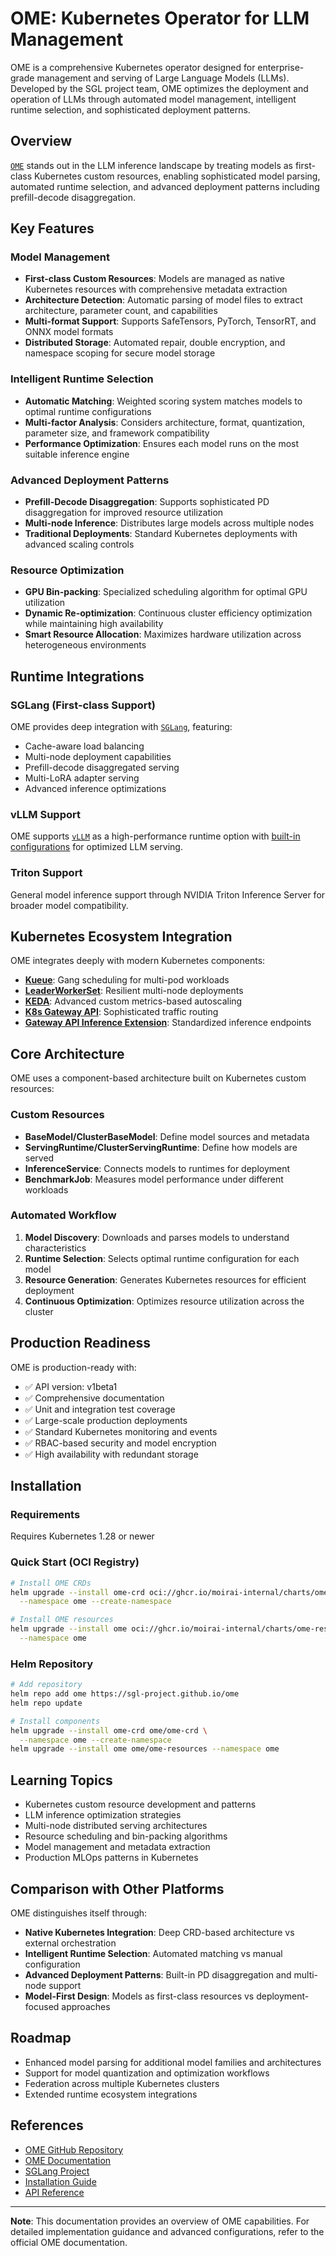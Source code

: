 # OME: Kubernetes Operator for LLM Management

OME is a comprehensive Kubernetes operator designed for enterprise-grade
management and serving of Large Language Models (LLMs). Developed by the
SGL project team, OME optimizes the deployment and operation of LLMs through
automated model management, intelligent runtime selection, and sophisticated
deployment patterns.

## Overview

[`OME`](https://github.com/sgl-project/ome) stands out in the LLM inference
landscape by treating models as first-class Kubernetes custom resources,
enabling sophisticated model parsing, automated runtime selection, and
advanced deployment patterns including prefill-decode disaggregation.

## Key Features

### Model Management

- **First-class Custom Resources**: Models are managed as native Kubernetes
  resources with comprehensive metadata extraction
- **Architecture Detection**: Automatic parsing of model files to extract
  architecture, parameter count, and capabilities
- **Multi-format Support**: Supports SafeTensors, PyTorch, TensorRT, and ONNX
  model formats
- **Distributed Storage**: Automated repair, double encryption, and namespace
  scoping for secure model storage

### Intelligent Runtime Selection

- **Automatic Matching**: Weighted scoring system matches models to optimal
  runtime configurations
- **Multi-factor Analysis**: Considers architecture, format, quantization,
  parameter size, and framework compatibility
- **Performance Optimization**: Ensures each model runs on the most suitable
  inference engine

### Advanced Deployment Patterns

- **Prefill-Decode Disaggregation**: Supports sophisticated PD disaggregation
  for improved resource utilization
- **Multi-node Inference**: Distributes large models across multiple nodes
- **Traditional Deployments**: Standard Kubernetes deployments with advanced
  scaling controls

### Resource Optimization

- **GPU Bin-packing**: Specialized scheduling algorithm for optimal GPU
  utilization
- **Dynamic Re-optimization**: Continuous cluster efficiency optimization
  while maintaining high availability
- **Smart Resource Allocation**: Maximizes hardware utilization across
  heterogeneous environments

## Runtime Integrations

### SGLang (First-class Support)

OME provides deep integration with
[`SGLang`](https://github.com/sgl-project/sglang), featuring:

- Cache-aware load balancing
- Multi-node deployment capabilities
- Prefill-decode disaggregated serving
- Multi-LoRA adapter serving
- Advanced inference optimizations

### vLLM Support

OME supports [`vLLM`](https://github.com/vllm-project/vllm) as a high-performance
runtime option with [built-in configurations](https://github.com/sgl-project/ome/tree/main/config/runtimes/vllm)
for optimized LLM serving.

### Triton Support

General model inference support through NVIDIA Triton Inference Server for
broader model compatibility.

## Kubernetes Ecosystem Integration

OME integrates deeply with modern Kubernetes components:

- **[Kueue](https://kueue.sigs.k8s.io/)**: Gang scheduling for multi-pod
  workloads
- **[LeaderWorkerSet](https://github.com/kubernetes-sigs/lws)**: Resilient
  multi-node deployments
- **[KEDA](https://keda.sh/)**: Advanced custom metrics-based autoscaling
- **[K8s Gateway API](https://gateway-api.sigs.k8s.io/)**: Sophisticated
  traffic routing
- **[Gateway API Inference Extension](https://gateway-api-inference-extension.sigs.k8s.io/)**:
  Standardized inference endpoints

## Core Architecture

OME uses a component-based architecture built on Kubernetes custom resources:

### Custom Resources

- **BaseModel/ClusterBaseModel**: Define model sources and metadata
- **ServingRuntime/ClusterServingRuntime**: Define how models are served
- **InferenceService**: Connects models to runtimes for deployment
- **BenchmarkJob**: Measures model performance under different workloads

### Automated Workflow

1. **Model Discovery**: Downloads and parses models to understand
   characteristics
2. **Runtime Selection**: Selects optimal runtime configuration for each model
3. **Resource Generation**: Generates Kubernetes resources for efficient
   deployment
4. **Continuous Optimization**: Optimizes resource utilization across the
   cluster

## Production Readiness

OME is production-ready with:

- ✅ API version: v1beta1
- ✅ Comprehensive documentation
- ✅ Unit and integration test coverage
- ✅ Large-scale production deployments
- ✅ Standard Kubernetes monitoring and events
- ✅ RBAC-based security and model encryption
- ✅ High availability with redundant storage

## Installation

### Requirements

Requires Kubernetes 1.28 or newer

### Quick Start (OCI Registry)

```bash
# Install OME CRDs
helm upgrade --install ome-crd oci://ghcr.io/moirai-internal/charts/ome-crd \
  --namespace ome --create-namespace

# Install OME resources
helm upgrade --install ome oci://ghcr.io/moirai-internal/charts/ome-resources \
  --namespace ome
```

### Helm Repository

```bash
# Add repository
helm repo add ome https://sgl-project.github.io/ome
helm repo update

# Install components
helm upgrade --install ome-crd ome/ome-crd \
  --namespace ome --create-namespace
helm upgrade --install ome ome/ome-resources --namespace ome
```

## Learning Topics

- Kubernetes custom resource development and patterns
- LLM inference optimization strategies
- Multi-node distributed serving architectures
- Resource scheduling and bin-packing algorithms
- Model management and metadata extraction
- Production MLOps patterns in Kubernetes

## Comparison with Other Platforms

OME distinguishes itself through:

- **Native Kubernetes Integration**: Deep CRD-based architecture vs external
  orchestration
- **Intelligent Runtime Selection**: Automated matching vs manual configuration
- **Advanced Deployment Patterns**: Built-in PD disaggregation and multi-node
  support
- **Model-First Design**: Models as first-class resources vs
  deployment-focused approaches

## Roadmap

- Enhanced model parsing for additional model families and architectures
- Support for model quantization and optimization workflows
- Federation across multiple Kubernetes clusters
- Extended runtime ecosystem integrations

## References

- [OME GitHub Repository](https://github.com/sgl-project/ome)
- [OME Documentation](https://sgl-project.github.io/ome/docs/)
- [SGLang Project](https://github.com/sgl-project/sglang)
- [Installation Guide](https://sgl-project.github.io/ome/docs/installation/)
- [API Reference](https://sgl-project.github.io/ome/docs/reference/ome.v1beta1/)

---

**Note**: This documentation provides an overview of OME capabilities. For
detailed implementation guidance and advanced configurations, refer to the
official OME documentation.
